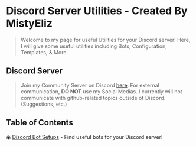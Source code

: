 # Discord Server Utilities - Created By MistyEliz
> Welcome to my page for useful Utilities for your Discord server!
> Here, I will give some useful utilities including Bots, Configuration, Templates, & More.

## Discord Server

> Join my Community Server on Discord [here](https://discord.gg/qUAZbETfAu).
> For external communication, __DO NOT__ use my Social Medias. I currently will not communicate with github-related topics outside of Discord. (Suggestions, etc.)

## Table of Contents

◉ [Discord Bot Setups](https://github.com/MistyEliz/discord-server-utilities/tree/main/bots) - Find useful bots for your Discord server!
